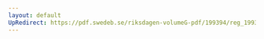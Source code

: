 ```yaml
---
layout: default
UpRedirect: https://pdf.swedeb.se/riksdagen-volumeG-pdf/199394/reg_199394/reg_199394_0082.pdf
---
```

